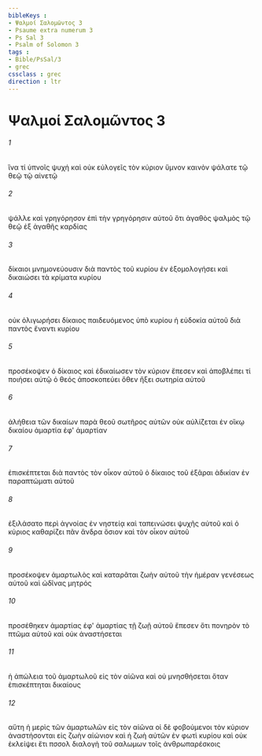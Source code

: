 ```yaml
---
bibleKeys : 
- Ψαλμοί Σαλoμῶντος 3
- Psaume extra numerum 3
- Ps Sal 3
- Psalm of Solomon 3
tags : 
- Bible/PsSal/3
- grec
cssclass : grec
direction : ltr
---
```


# Ψαλμοί Σαλoμῶντος 3

###### 1
ἵνα τί ὑπνοῖς ψυχή καὶ οὐκ εὐλογεῖς τὸν κύριον ὕμνον καινὸν ψάλατε τῷ θεῷ τῷ αἰνετῷ
###### 2
ψάλλε καὶ γρηγόρησον ἐπὶ τὴν γρηγόρησιν αὐτοῦ ὅτι ἀγαθὸς ψαλμὸς τῷ θεῷ ἐξ ἀγαθῆς καρδίας
###### 3
δίκαιοι μνημονεύουσιν διὰ παντὸς τοῦ κυρίου ἐν ἐξομολογήσει καὶ δικαιώσει τὰ κρίματα κυρίου
###### 4
οὐκ ὀλιγωρήσει δίκαιος παιδευόμενος ὑπὸ κυρίου ἡ εὐδοκία αὐτοῦ διὰ παντὸς ἔναντι κυρίου
###### 5
προσέκοψεν ὁ δίκαιος καὶ ἐδικαίωσεν τὸν κύριον ἔπεσεν καὶ ἀποβλέπει τί ποιήσει αὐτῷ ὁ θεός ἀποσκοπεύει ὅθεν ἥξει σωτηρία αὐτοῦ
###### 6
ἀλήθεια τῶν δικαίων παρὰ θεοῦ σωτῆρος αὐτῶν οὐκ αὐλίζεται ἐν οἴκῳ δικαίου ἁμαρτία ἐφ' ἁμαρτίαν
###### 7
ἐπισκέπτεται διὰ παντὸς τὸν οἶκον αὐτοῦ ὁ δίκαιος τοῦ ἐξᾶραι ἀδικίαν ἐν παραπτώματι αὐτοῦ
###### 8
ἐξιλάσατο περὶ ἀγνοίας ἐν νηστείᾳ καὶ ταπεινώσει ψυχῆς αὐτοῦ καὶ ὁ κύριος καθαρίζει πᾶν ἄνδρα ὅσιον καὶ τὸν οἶκον αὐτοῦ
###### 9
προσέκοψεν ἁμαρτωλὸς καὶ καταρᾶται ζωὴν αὐτοῦ τὴν ἡμέραν γενέσεως αὐτοῦ καὶ ὠδῖνας μητρός
###### 10
προσέθηκεν ἁμαρτίας ἐφ' ἁμαρτίας τῇ ζωῇ αὐτοῦ ἔπεσεν ὅτι πονηρὸν τὸ πτῶμα αὐτοῦ καὶ οὐκ ἀναστήσεται
###### 11
ἡ ἀπώλεια τοῦ ἁμαρτωλοῦ εἰς τὸν αἰῶνα καὶ οὐ μνησθήσεται ὅταν ἐπισκέπτηται δικαίους
###### 12
αὕτη ἡ μερὶς τῶν ἁμαρτωλῶν εἰς τὸν αἰῶνα οἱ δὲ φοβούμενοι τὸν κύριον ἀναστήσονται εἰς ζωὴν αἰώνιον καὶ ἡ ζωὴ αὐτῶν ἐν φωτὶ κυρίου καὶ οὐκ ἐκλείψει ἔτι πσσολ διαλογὴ τοῦ σαλωμων τοῖς ἀνθρωπαρέσκοις
